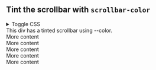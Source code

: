## Tint the scrollbar with `scrollbar-color`

<details>
  <summary>Toggle CSS</summary>

```html
<div style="overflow-y: scroll; scrollbar-color: var(--color) var(--color-bg);">
  This div has a tinted scrollbar using --color.<br />
  More content<br />More content<br />More content<br />More content<br />More content<br />More
  content<br />
</div>
```

</details>

<div style="height: 100px; overflow-y: scroll; scrollbar-color: var(--color) var(--color-bg);">
  This div has a tinted scrollbar using --color.<br>
More content<br>More content<br>More content<br>More content<br>More content<br>More content<br>
</div>

